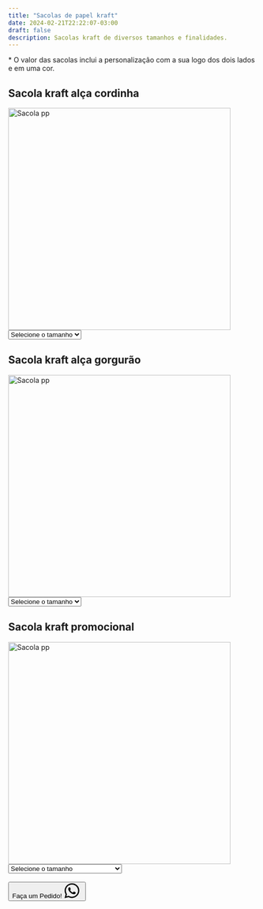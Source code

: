 ```yaml
---
title: "Sacolas de papel kraft"
date: 2024-02-21T22:22:07-03:00
draft: false
description: Sacolas kraft de diversos tamanhos e finalidades.
---
```


<p>* O valor das sacolas inclui a personalização com a sua logo dos dois lados e em uma cor.</p>

## Sacola kraft alça cordinha

<img src="/img/products/kraft-cordinha.jpeg" alt="Sacola pp" title="Sacola pp" style="width: 450px; height: auto;">

<select id="tamanho1" onchange="mostrarPreco1()">
  <option value="" selected>Selecione o tamanho</option>
  <option value="pp">PP (22x23x10cm)</option>
  <option value="p">P (32x23x10cm)</option>
  <option value="m">M (35x29x11cm)</option>
  <option value="g">G (42x35x12cm)</option>
</select>

<div id="preco1"></div>

<script>
  function mostrarPreco1() {
    var tamanhoSelecionado1 = document.getElementById("tamanho1").value;
    var preco1;

    switch (tamanhoSelecionado1) {
      case "pp":
        preco1 = "1000 unidades R$ 2,99<br>" +
                "500 unidades R$ 3,29<br>" +
                "300 unidades R$ 3,59<br>" +
                "200 unidades R$ 3,75";
        break;
      case "p":
        preco1 = "1000 unidades R$ 3,05<br>" +
                "500 unidades R$ 3,44<br>" +
                "300 unidades R$ 3,64<br>" +
                "200 unidades R$ 3,78";
        break;
      case "m":
        preco1 = "1000 unidades R$ 3,38<br>" +
                "500 unidades R$ 3,64<br>" +
                "300 unidades R$ 3,84<br>" +
                "200 unidades R$ 3,99";
        break;
      case "g":
        preco1 = "1000 unidades R$ 3,77<br>" +
                "500 unidades R$ 3,99<br>" +
                "300 unidades R$ 4,17<br>" +
                "200 unidades R$ 4,53";
        break;
      default:
        preco1 = "";
    }

    document.getElementById("preco1").innerHTML = preco1;
  }
</script>

## Sacola kraft alça gorgurão

<img src="/img/products/kraft-gorgurao.jpeg" alt="Sacola pp" title="Sacola pp" style="width: 450px; height: auto;">

<select id="tamanho2" onchange="mostrarPreco2()">
  <option value="" selected>Selecione o tamanho</option>
  <option value="pp">PP (22x23x10cm)</option>
  <option value="p">P (32x23x10cm)</option>
  <option value="m">M (35x29x11cm)</option>
  <option value="g">G (42x35x12cm)</option>
</select>

<div id="preco2"></div>

<script>
  function mostrarPreco2() {
    var tamanhoSelecionado2 = document.getElementById("tamanho2").value;
    var preco2;

    switch (tamanhoSelecionado2) {
      case "pp":
        preco2 = "1000 unidades R$ 2,99<br>" +
                "500 unidades R$ 3,29<br>" +
                "300 unidades R$ 3,59<br>" +
                "200 unidades R$ 3,75";
        break;
      case "p":
        preco2 = "1000 unidades R$ 3,05<br>" +
                "500 unidades R$ 3,44<br>" +
                "300 unidades R$ 3,64<br>" +
                "200 unidades R$ 3,78";
        break;
      case "m":
        preco2 = "1000 unidades R$ 3,38<br>" +
                "500 unidades R$ 3,64<br>" +
                "300 unidades R$ 3,84<br>" +
                "200 unidades R$ 3,99";
        break;
      case "g":
        preco2 = "1000 unidades R$ 3,77<br>" +
                "500 unidades R$ 3,99<br>" +
                "300 unidades R$ 4,17<br>" +
                "200 unidades R$ 4,53";
        break;
      default:
        preco2 = "";
    }

    document.getElementById("preco2").innerHTML = preco2;
  }
</script>


## Sacola kraft promocional

<img src="/img/products/kraft-promo.jpeg" alt="Sacola pp" title="Sacola pp" style="width: 450px; height: auto;">

<select id="tamanho4" onchange="mostrarPreco4()">
  <option value="" selected>Selecione o tamanho</option>
  <option value="p">P (18x23x11cm)</option>
  <option value="m">M (24x32x11,5cm)</option>
  <option value="g">G (30x39x13,5cm ou 30x31x19cm)</option>
</select>

<div id="preco4"></div>

<script>
  function mostrarPreco4() {
    var tamanhoSelecionado4 = document.getElementById("tamanho4").value;
    var preco4;

    switch (tamanhoSelecionado4) {
      case "p":
        preco4 = "1000 unidades R$ 1,57<br>" +
                "500 unidades R$ 1,67<br>" +
                "300 unidades R$ 1,77<br>" +
                "200 unidades R$ 1,97";
        break;
      case "m":
        preco4 = "1000 unidades R$ 1,65<br>" +
                "500 unidades R$ 1,75<br>" +
                "300 unidades R$ 1,85<br>" +
                "200 unidades R$ 2,05";
        break;
      case "g":
        preco4 = "1000 unidades R$ 1,75<br>" +
                "500 unidades R$ 1,85<br>" +
                "300 unidades R$ 1,95<br>" +
                "200 unidades R$ 2,15";
        break;
      default:
        preco4 = "";
    }

    document.getElementById("preco4").innerHTML = preco4;
  }
</script>

<br>

<button id="whatsapp-button" class="bg-green-500 hover:bg-green-600 text-black font-semibold py-2 px-4 rounded flex">
  Faça um Pedido!<svg xmlns="http://www.w3.org/2000/svg" width="40" height="30" fill="currentColor" class="bi bi-whatsapp whatsapp-logo" viewBox="0 0 16 16">
    <path d="M13.601 2.326A7.85 7.85 0 0 0 7.994 0C3.627 0 .068 3.558.064 7.926c0 1.399.366 2.76 1.057 3.965L0 16l4.204-1.102a7.9 7.9 0 0 0 3.79.965h.004c4.368 0 7.926-3.558 7.93-7.93A7.9 7.9 0 0 0 13.6 2.326zM7.994 14.521a6.6 6.6 0 0 1-3.356-.92l-.24-.144-2.494.654.666-2.433-.156-.251a6.56 6.56 0 0 1-1.007-3.505c0-3.626 2.957-6.584 6.591-6.584a6.56 6.56 0 0 1 4.66 1.931 6.56 6.56 0 0 1 1.928 4.66c-.004 3.639-2.961 6.592-6.592 6.592m3.615-4.934c-.197-.099-1.17-.578-1.353-.646-.182-.065-.315-.099-.445.099-.133.197-.513.646-.627.775-.114.133-.232.148-.43.05-.197-.1-.836-.308-1.592-.985-.59-.525-.985-1.175-1.103-1.372-.114-.198-.011-.304.088-.403.087-.088.197-.232.296-.346.1-.114.133-.198.198-.33.065-.134.034-.248-.015-.347-.05-.099-.445-1.076-.612-1.47-.16-.389-.323-.335-.445-.34-.114-.007-.247-.007-.38-.007a.73.73 0 0 0-.529.247c-.182.198-.691.677-.691 1.654s.71 1.916.81 2.049c.098.133 1.394 2.132 3.383 2.992.47.205.84.326 1.129.418.475.152.904.129 1.246.08.38-.058 1.171-.48 1.338-.943.164-.464.164-.86.114-.943-.049-.084-.182-.133-.38-.232"/></svg>
</button>

<script>
  document.getElementById('whatsapp-button').addEventListener('click', function() {
      window.location.href = 'https://api.whatsapp.com/send?1=pt_BR&phone=5524999043166';
  });
</script>
